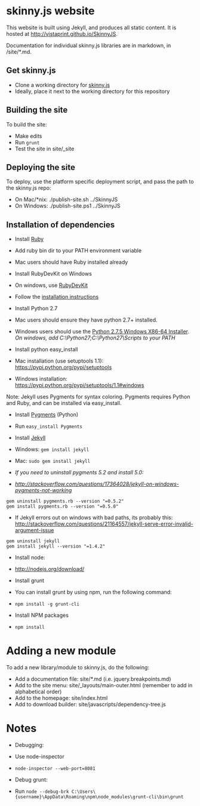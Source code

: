 skinny.js website
===========================================

This website is built using Jekyll, and produces all static content. It is hosted at http://vistaprint.github.io/SkinnyJS.

Documentation for individual skinny.js libraries are in markdown, in /site/*.md.

## Get skinny.js
* Clone a working directory for [skinny.js](http://vistaprint.github.io/SkinnyJS)
* Ideally, place it next to the working directory for this repository

## Building the site
To build the site:
* Make edits
* Run ```grunt```
* Test the site in site/_site

## Deploying the site
To deploy, use the platform specific deployment script, and pass the path to the skinny.js repo:

* On Mac/*nix: ./publish-site.sh ../SkinnyJS
* On Windows: ./publish-site.ps1 ../SkinnyJS

## Installation of dependencies

* Install [Ruby](http://rubyinstaller.org/downloads/)
 * Add ruby bin dir to your PATH environment variable
 * Mac users should have Ruby installed already

* Install RubyDevKit on Windows
 * On windows, use [RubyDevKit](http://rubyinstaller.org/downloads/)
 * Follow the [installation instructions](https://github.com/oneclick/rubyinstaller/wiki/Development-Kit) 

* Install Python 2.7
 * Mac users should ensure they have python 2.7+ installed.
 * Windows users should use the [Python 2.7.5 Windows X86-64 Installer](http://www.python.org/getit/). *On windows, add C:\Python27;C:\Python27\Scripts to your PATH*

*  Install python easy_install
 * Mac installation (use setuptools 1.1): https://pypi.python.org/pypi/setuptools
 * Windows installation: https://pypi.python.org/pypi/setuptools/1.1#windows

Note: Jekyll uses Pygments for syntax coloring.  Pygments requires Python and Ruby, and can be installed via easy_install.

* Install [Pygments](http://pygments.org/download/) (Python)
 * Run ```easy_install Pygments```

* Install [Jekyll](http://jekyllrb.com/docs/installation/)
 * Windows: ```gem install jekyll```
 * Mac: ```sudo gem install jekyll```
 * _If you need to uninstall pygments 5.2 and install 5.0:_
 * *http://stackoverflow.com/questions/17364028/jekyll-on-windows-pygments-not-working*

```
gem uninstall pygments.rb --version "=0.5.2"
gem install pygments.rb --version "=0.5.0"
```

 * If Jekyll errors out on windows with bad paths, its probably this: http://stackoverflow.com/questions/21164557/jekyll-serve-error-invalid-argument-issue

```
gem uninstall jekyll
gem install jekyll --version "=1.4.2"
```

* Install node:
 * http://nodejs.org/download/

* Install grunt
 * You can install grunt by using npm, run the following command: 
 * ```npm install -g grunt-cli```

* Install NPM packages
 * ```npm install```

# Adding a new module
To add a new library/module to skinny.js, do the following:
* Add a documentation file: site/*.md (i.e. jquery.breakpoints.md)
* Add to the site menu: site/_layouts/main-outer.html (remember to add in alphabetical order) 
* Add to the homepage: site/index.html
* Add to download builder: site/javascripts/dependency-tree.js

# Notes
* Debugging:
 * Use node-inspector
 * ```node-inspector --web-port=8081```

* Debug grunt: 
 * Run ```node --debug-brk C:\Users\{username}\AppData\Roaming\npm\node_modules\grunt-cli\bin\grunt```

